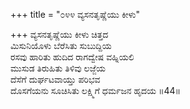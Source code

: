 +++
title = "೦೪೪ ವ್ಯಸನತೃಷ್ಣೆಯು ಕೀಳು"

+++
ವ್ಯಸನತೃಷ್ಣೆಯು ಕೀಳು ಚಿತ್ತದ  
ಮಿಸುನಿಯೊಳು ಬೆರೆಸಿತು ಸುಬುದ್ದಿಯ  
ರಸವು ಹಾರಿತು ಹುದಿದ ರಾಗದ್ವೇಷ ವಹ್ನಿಯಲಿ  
ಮುಸುಡ ತಿರುಹಿತು ತಿಳಿವು ಲಜ್ಜೆಯ  
ದೆಸೆಗೆ ದುರ್ಘಟವಾಯ್ತು ಪರಿಭವ    
ದೊಸಗೆಯನು ಸೂಚಿಸಿತು ಲಕ್ಷ್ಮಿಗೆ ಧರ್ಮಜನ ಹೃದಯ     ॥44॥